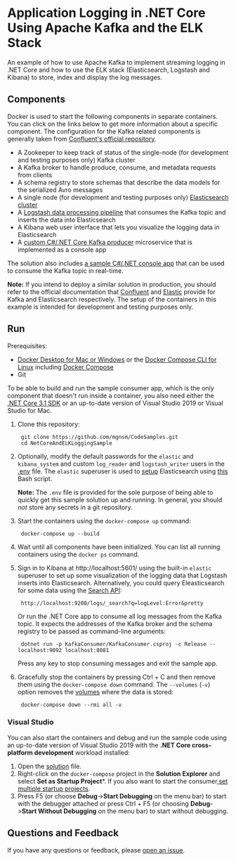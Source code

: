 # Application Logging in .NET Core Using Apache Kafka and the ELK Stack

An example of how to use Apache Kafka to implement streaming logging in .NET Core and how to use the ELK stack (Elasticsearch, Logstash and Kibana) to store, index and display the log messages.

## Components
Docker is used to start the following components in separate containers. You can click on the links below to get more information about a specific component. The configuration for the Kafka related components is generally taken from [Confluent's official repository](https://github.com/confluentinc/cp-all-in-one/blob/6.0.0-post/cp-all-in-one-community/docker-compose.yml).

- A Zookeeper to keep track of status of the single-node (for development and testing purposes only) Kafka cluster
- A Kafka broker to handle produce, consume, and metadata requests from clients
- A schema registry to store schemas that describe the data models for the serialized Avro messages
- A single node (for development and testing purposes only) [Elasticsearch cluster](elasticsearch)
- A [Logstash data processing pipeline](logstash) that consumes the Kafka topic and inserts the data into Elasticsearch
- A Kibana web user interface that lets you visualize the logging data in Elasticsearch
- A [custom C#/.NET Core Kafka producer](KafkaProducer) microservice that is implemented as a console app

The solution also includes [a sample C#/.NET console app](KafkaConsumer) that can be used to consume the Kafka topic in real-time.

**Note:** If you intend to deploy a similar solution in production, you should refer to the official documentation that [Confluent](https://docs.confluent.io/5.0.0/installation/docker/docs/installation/clustered-deployment.html) and [Elastic](https://www.elastic.co/guide/en/elasticsearch/reference/current/docker.html) provide for Kafka and Elasticsearch respectively. The setup of the containers in this example is intended for development and testing purposes only.

## Run
Prerequisites:
- [Docker Desktop for Mac or Windows](https://www.docker.com/products/docker-desktop) or the [Docker Compose CLI for Linux](https://docs.docker.com/engine/context/aci-integration/#install-the-docker-compose-cli-on-linux) including [Docker Compose](https://docs.docker.com/compose/install/)
- Git

To be able to build and run the sample consumer app, which is the only component that doesn't run inside a container, you also need either the [.NET Core 3.1 SDK](https://dotnet.microsoft.com/download/dotnet-core/3.1?WT.mc_id=DOP-MVP-5001077) or an up-to-date version of Visual Studio 2019 or Visual Studio for Mac.

1. Clone this repository:

        git clone https://github.com/mgnsm/CodeSamples.git
        cd NetCoreAndELKLoggingSample

2. Optionally, modify the default passwords for the `elastic` and `kibana_system` and custom `log_reader` and `logstash_writer` users in the [.env](.env) file. The `elastic` superuser is used to [setup](elasticsearch) Elasticsearch using [this](elasticsearch/setup.sh) Bash script.

    **Note:** The `.env` file is provided for the sole purpose of being able to quickly get this sample solution up and running. In general, you should *not* store any secrets in a git repository.

3. Start the containers using the `docker-compose up` command:

        docker-compose up --build

4. Wait until all components have been initialized. You can list all running containers using the `docker ps` command.

5. Sign in to Kibana at http://localhost:5601/ using the built-in `elastic` superuser to set up some visualization of the logging data that Logstash inserts into Elasticsearch. Alternatively, you could query Eleasticsearch for some data using the [Search API](https://www.elastic.co/guide/en/elasticsearch/reference/current/search-search.html):

        http://localhost:9200/logs/_search?q=logLevel:Error&pretty

    Or run the .NET Core app to consume all log messages from the Kafka topic. It expects the addresses of the Kafka broker and the schema registry to be passed as command-line arguments:

        dotnet run -p KafkaConsumer/KafkaConsumer.csproj -c Release -- localhost:9092 localhost:8081

    Press any key to stop consuming messages and exit the sample app.

6. Gracefully stop the containers by pressing Ctrl + C and then remove them using the `docker-compose down` command. The `--volumes` (`-v`) option removes the [volumes](https://docs.docker.com/storage/volumes/) where the data is stored:

        docker-compose down --rmi all -v

### Visual Studio
You can also start the containers and debug and run the sample code using an up-to-date version of Visual Studio 2019 with the **.NET Core cross-platform development** workload installed:

1. Open the [solution](NetCoreAndELKLoggingSample.sln) file.
2. Right-click on the `docker-compose` project in the **Solution Explorer** and select **Set as Startup Project***. If you also want to start the consumer,[set multiple startup projects](https://docs.microsoft.com/en-us/visualstudio/ide/how-to-set-multiple-startup-projects?WT.mc_id=DOP-MVP-5001077).
3. Press F5 (or choose **Debug**->**Start Debugging** on the menu bar) to start with the debugger attached or press Ctrl + F5 (or choosing **Debug**->**Start Without Debugging** on the menu bar) to start without debugging.

## Questions and Feedback
If you have any questions or feedback, please [open an issue](https://docs.github.com/en/free-pro-team@latest/github/managing-your-work-on-github/creating-an-issue).